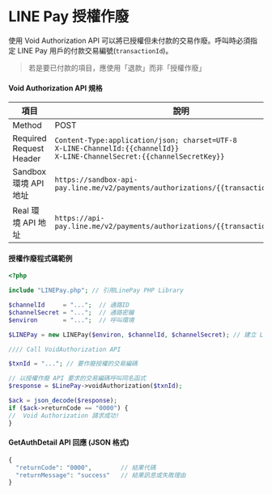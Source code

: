 # LINE Pay 授權作廢
使用 Void Authorization API 可以將已授權但未付款的交易作廢。呼叫時必須指定 LINE Pay 用戶的付款交易編號(`transactionId`)。

> 若是要已付款的項目，應使用「退款」而非「授權作廢」

#### Void Authorization API 規格  

項目 | 說明
---- | --- 
Method | POST
Required Request Header | `Content-Type:application/json; charset=UTF-8`<br>`X-LINE-ChannelId:{{channelId}}`<br>`X-LINE-ChannelSecret:{{channelSecretKey}}`
Sandbox 環境 API 地址 | `https://sandbox-api-pay.line.me/v2/payments/authorizations/{{transactionId}}/void`
Real 環境 API 地址 | `https://api-pay.line.me/v2/payments/authorizations/{{transactionId}}/void`


#### 授權作廢程式碼範例  

``` php
<?php 

include "LINEPay.php"; // 引用LinePay PHP Library

$channelId     = "...";  // 通路ID
$channelSecret = "...";  // 通路密鑰
$environ       = "...";  // 呼叫環境

$LINEPay = new LINEPay($environ, $channelId, $channelSecret); // 建立 LINEPay 物件

//// Call VoidAuthorization API

$txnId = "..."; // 要作廢授權的交易編碼

// 以授權作廢 API 要求的交易編碼呼叫同名函式
$response = $LinePay->voidAuthorization($txnId);

$ack = json_decode($response);
if ($ack->returnCode == "0000") {
//  Void Authorization 請求成功!
}
```


#### GetAuthDetail API 回應 (JSON 格式)

``` php
{
  "returnCode": "0000",        // 結果代碼
  "returnMessage": "success"   // 結果訊息或失敗理由
}
```
